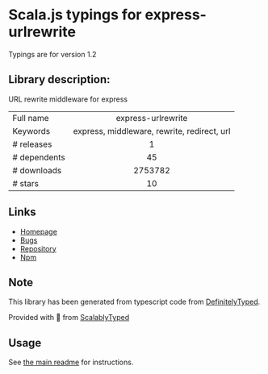 
# Scala.js typings for express-urlrewrite

Typings are for version 1.2

## Library description:
URL rewrite middleware for express

|                    |                 |
| ------------------ | :-------------: |
| Full name          | express-urlrewrite |
| Keywords           | express, middleware, rewrite, redirect, url |
| # releases         | 1 |
| # dependents       | 45 |
| # downloads        | 2753782 |
| # stars            | 10 |

## Links
- [Homepage](https://github.com/kapouer/express-urlrewrite#readme)
- [Bugs](https://github.com/kapouer/express-urlrewrite/issues)
- [Repository](https://github.com/kapouer/express-urlrewrite)
- [Npm](https://www.npmjs.com/package/express-urlrewrite)
    


## Note
This library has been generated from typescript code from [DefinitelyTyped](https://definitelytyped.org).

Provided with :purple_heart: from [ScalablyTyped](https://github.com/oyvindberg/ScalablyTyped)

## Usage
See [the main readme](../../readme.md) for instructions.


